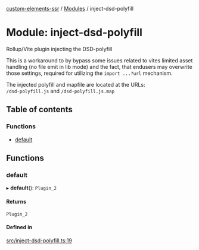 [custom-elements-ssr](../README.md) / [Modules](../modules.md) / inject-dsd-polyfill

# Module: inject-dsd-polyfill

Rollup/Vite plugin injecting the DSD-polyfill

This is a workaround to by bypass some issues related
to vites limited asset handling (no file emit in lib mode)
and the fact, that endusers may overwrite those settings,
required for utilizing the `import ...?url` mechanism.

The injected polyfill and mapfile are located at the URLs:  
`/dsd-polyfill.js` and `/dsd-polyfill.js.map`

## Table of contents

### Functions

- [default](inject_dsd_polyfill.md#default)

## Functions

### default

▸ **default**(): `Plugin_2`

#### Returns

`Plugin_2`

#### Defined in

[src/inject-dsd-polyfill.ts:19](https://github.com/mash-graz/custom-elements-ssr/blob/55f317b/src/inject-dsd-polyfill.ts#L19)
